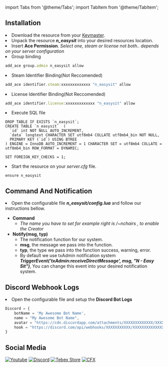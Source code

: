 import Tabs from '@theme/Tabs';
import TabItem from '@theme/TabItem';

## Installation

<li>Download the resource from your <a href="https://keymaster.fivem.net">Keymaster</a>.</li>

<li>Unpack the resource <b><i>n_easysit</i></b> into your desired resources location.</li>
<li>Insert <b>Ace Permission</b>. <i>Select one, steam or license not both.. depends on your server configuration</i></li>

<!-- 
```mdx title="Group"
add_ace group.admin n_easysit allow
```
```mdx title="Steam Identifier"
add_ace identifier.steam:xxxxxxxxxxxxx "n_easysit" allow
```
```mdx title="License Identifier"
add_ace identifier.license:xxxxxxxxxxxxx "n_easysit" allow
``` -->

<Tabs className="api-tabs">
<TabItem value="ace-group" label="Group">
    <li>Group binding</li>

```jsx title="Bind to your desired group as minimum group grade, eg: mod.. mod, admin, super admin will have the ace perms."
add_ace group.admin n_easysit allow
```
</TabItem>

<TabItem value="ace-steam" label="Steam">
    <li>Steam Identifier Binding(Not Reccomended)</li>

```jsx title="Not Reccomended."
add_ace identifier.steam:xxxxxxxxxxxxx "n_easysit" allow
```
</TabItem>

<TabItem value="ace-license" label="License">
    <li>License Identifier Binding(Not Reccomended)</li>

```jsx title="Not Reccomended."
add_ace identifier.license:xxxxxxxxxxxxx "n_easysit" allow
```
</TabItem>

</Tabs>

<li>Execute SQL file</li>

```mdx title="SQL File: n_easysit/n_chairs.sql"
DROP TABLE IF EXISTS `n_easysit`;
CREATE TABLE `n_easysit`  (
  `id` int NOT NULL AUTO_INCREMENT,
  `data` longtext CHARACTER SET utf8mb4 COLLATE utf8mb4_bin NOT NULL,
  PRIMARY KEY (`id`) USING BTREE
) ENGINE = InnoDB AUTO_INCREMENT = 1 CHARACTER SET = utf8mb4 COLLATE = utf8mb4_bin ROW_FORMAT = DYNAMIC;

SET FOREIGN_KEY_CHECKS = 1;
```

<li>Start the resource on your <i>server.cfg</i> file.</li>

```mdx title="server.cfg"
ensure n_easysit
```



## Command And Notification

<li> Open the configurable file <b><i>n_easysit/config.lua</i></b> and follow our instructions bellow.</li>
<ul>
  <li><b>Command</b>
    <ul>
      <li><i>The name you have to set for example right is /~nchairs , to enable the Creator</i></li>
    </ul>
  </li>
  <li><b>Notify(msg, typ)</b>
    <ul>
      <li>The notification function for our system.</li>
      <li><b>msg</b>, the message we pass into the function.</li>
      <li><b>typ</b>, the type we pass into the function success, warning, error.</li>
      <li>By default we use txAdmin notification system <b><i>TriggerEvent('txAdmin:receiveDirectMessage', msg, "N - Easy Sit")</i></b>, 
      You can change this event into your desired notification system.</li>
    </ul>
  </li>
</ul>

## Discord Webhook Logs

<li>Open the configurable file and setup the <b>Discord Bot Logs</b></li>

```jsx title="n_easysit/server/logger.lua"
Discord = {
    botName = 'My Awesome Bot Name',
    name = "My Awesome Bot Name",
    avatar = "https://cdn.discordapp.com/attachments/XXXXXXXXXXXXX/XXXXXXXXXXXXXX/XXXXXXXXXXXXX.png",
    hook = "https://discord.com/api/webhooks/XXXXXXXXXXX/XXXXXXXXXXXXXXXXXXX"
}
```

## Social Media
<!-- **[Youtube](https://www.youtube.com/@n-developments)**

**[Discord](https://discord.gg/mVUgnGjXQU)**

**[Tebex Store](https://nyambura.tebex.io)**

**[CFX Profile](https://forum.cfx.re/u/Nyambura)** -->


[![Youtube](https://cdn.discordapp.com/attachments/1103694279488065709/1108792832149438545/yt.jpg 'Youtube')](https://www.youtube.com/@n-developments)
[![Discord](https://cdn.discordapp.com/attachments/1103694279488065709/1108792831486742548/discord.jpg 'Discord')](https://discord.gg/mVUgnGjXQU)
[![Tebex Store](https://cdn.discordapp.com/attachments/1103694279488065709/1108792831851626546/tebex.jpg 'Tebex Store')](https://nyambura.tebex.io)
[![CFX](https://cdn.discordapp.com/attachments/1103694279488065709/1108792831126028289/cfx.jpg 'CFX')](https://forum.cfx.re/u/Nyambura)